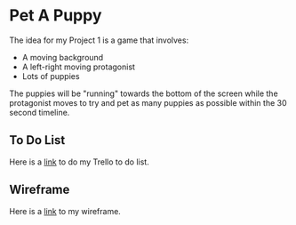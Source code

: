 # Pet A Puppy

The idea for my Project 1 is a game that involves:

- A moving background
- A left-right moving protagonist
- Lots of puppies

The puppies will be "running" towards the bottom of the screen while the protagonist moves to try and pet as many puppies as possible within the 30 second timeline.

## To Do List
Here is a [link](https://trello.com/b/Jyiv5fzo/pet-a-puppy) to do my Trello to do list.

## Wireframe 


Here is a [link]() to my wireframe.
